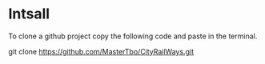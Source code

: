 # Intsall

To clone a github project copy the following code and paste in the terminal.

git clone https://github.com/MasterTbo/CityRailWays.git

